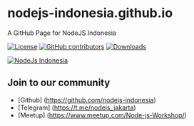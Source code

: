 # nodejs-indonesia.github.io
A GitHub Page for NodeJS Indonesia


[![License](https://img.shields.io/github/license/nodejs-indonesia/nodejs-indonesia.github.io.svg)](https://github.com/nodejs-indonesia/nodejs-indonesia.github.io)
[![GitHub contributors](https://img.shields.io/github/contributors/nodejs-indonesia/nodejs-indonesia.github.io.svg)](https://github.com/nodejs-indonesia/nodejs-indonesia.github.io/network/members)
[![Downloads](https://img.shields.io/github/downloads/nodejs-indonesia/nodejs-indonesia.github.io/total.svg)](https://github.com/nodejs-indonesia/nodejs-indonesia.github.io/archive/master.zip)


[![NodeJs Indonesia](https://raw.githubusercontent.com/nodejs-indonesia/nodejs-indonesia.github.io/master/nodejs-indonesia.jpg)](https://nodejs-indonesia.github.io/)



## Join to our community
+ [Github] (https://github.com/nodejs-indonesia)
+ [Telegram] (https://t.me/nodejs_jakarta)
+ [Meetup] (https://www.meetup.com/Node-js-Workshop/)
